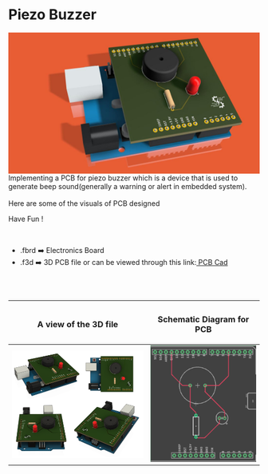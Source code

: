<h1>Piezo Buzzer</h1>

<div>
   <img width=550 align=right src="https://github.com/Electroversity/Electroverse/blob/main/PCB%20Designs/20-Piezo%20Buzzer/img1.jpg"/>
   <p>Implementing a PCB for piezo buzzer which is a device that is used to generate beep sound(generally a warning or alert in embedded system). 
  <br><br>Here are some of the visuals of PCB designed<br>
        
   Have Fun !
  </p>
<br>

   - .fbrd ➡️ Electronics Board
   - .f3d  ➡️ 3D PCB file or can be viewed through this link:<a href="https://a360.co/3LhiGas"> PCB Cad</a>
   
   
<br> <br> 
<div align=center>
   
| <h3>A view of the 3D file</h2> | <h3>Schematic Diagram for PCB</h3> |      
| --- | --- |
| <img width=600 align=center src="https://github.com/Electroversity/Electroverse/blob/main/PCB%20Designs/20-Piezo%20Buzzer/img2.png"/><br><img width=600 align=center src="https://github.com/Electroversity/Electroverse/blob/main/PCB%20Designs/20-Piezo%20Buzzer/img3.png"/> |    <img width="400" src="https://github.com/Electroversity/Electroverse/blob/main/PCB%20Designs/20-Piezo%20Buzzer/PCB%20View.png"> | 
 
</div>

 
